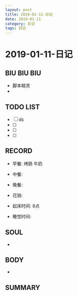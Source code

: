 ```yaml
---
layout: post
title: 2019-01-11-日记
date: 2019-01-11
category: 日记
tags: 日记
---
```

# 2019-01-11-日记
## BIU BIU BIU
- 脚本精灵
- 
 
## TODO LIST
- [ ] ds
- [ ] 
- [ ] 
- [ ] 
 
## RECORD
- 早餐:  烤肠 牛奶
- 中餐:  
- 晚餐:  
 
- 花销:  
 
- 起床时间:  8点
- 睡觉时间:  
 
## SOUL
- 
 
## BODY
- 
 
## SUMMARY
 
 
